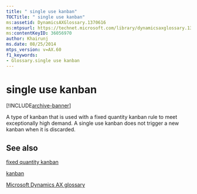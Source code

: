 ```yaml
---
title: " single use kanban"
TOCTitle: " single use kanban"
ms:assetid: DynamicsAXGlossary.1370616
ms:mtpsurl: https://technet.microsoft.com/library/dynamicsaxglossary.1370616(v=AX.60)
ms:contentKeyID: 36056970
author: Khairunj
ms.date: 08/25/2014
mtps_version: v=AX.60
f1_keywords:
- Glossary.single use kanban
---
```


# single use kanban


[!INCLUDE[archive-banner](includes/archive-banner.md)]

A type of kanban that is used with a fixed quantity kanban rule to meet exceptionally high demand. A single use kanban does not trigger a new kanban when it is discarded.

## See also

[fixed quantity kanban](fixed-quantity-kanban.md)

[kanban](kanban.md)

[Microsoft Dynamics AX glossary](glossary/microsoft-dynamics-ax-glossary.md)

  


